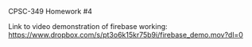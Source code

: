 CPSC-349 Homework #4 <br />

Link to video demonstration of firebase working: <br />
https://www.dropbox.com/s/pt3o6k15kr75b9i/firebase_demo.mov?dl=0
